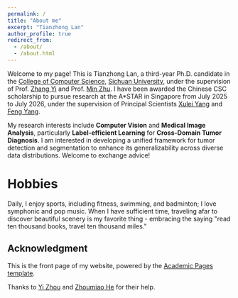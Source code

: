 ```yaml
---
permalink: /
title: "About me"
excerpt: "Tianzhong Lan"
author_profile: true
redirect_from: 
  - /about/
  - /about.html
---
```


Welcome to my page! This is Tianzhong Lan, a third-year Ph.D. candidate in the [College of Computer Science](https://cs.scu.edu.cn/), [Sichuan University](https://www.scu.edu.cn/), under the supervision of Prof. [Zhang Yi](http://www.machineilab.org/users/zhangyi/index.html) and Prof. [Min Zhu](http://scuvis.org). I have been awarded the Chinese CSC scholarship to pursue research at the A*STAR in Singapore from July 2025 to July 2026, under the supervision of Principal Scientists [Xulei Yang](https://dawdleryang.github.io) and [Feng Yang](https://scholar.google.com/citations?user=i-UD9l4AAAAJ&hl=zh-CN&oi=ao).
<!-- Here is my [CV](https://echochou990919.github.io/files/YiZhou_CV.pdf). -->

My research interests include **Computer Vision** and **Medical Image Analysis**, particularly **Label-efficient Learning** for **Cross-Domain Tumor Diagnosis**. I am interested in developing a unified framework for tumor detection and segmentation to enhance its generalizability across diverse data distributions. Welcome to exchange advice!

Hobbies
======
Daily, I enjoy sports, including fitness, swimming, and badminton; I love symphonic and pop music. When I have sufficient time, traveling afar to discover beautiful scenery is my favorite thing - embracing the saying "read ten thousand books, travel ten thousand miles."

Acknowledgment
------
This is the front page of my website, powered by the [Academic Pages template](https://academicpages.github.io/).

Thanks to [Yi Zhou](https://echochou990919.github.io/) and [Zhoumiao He](https://abaowannasleep.github.io/) for their help.
